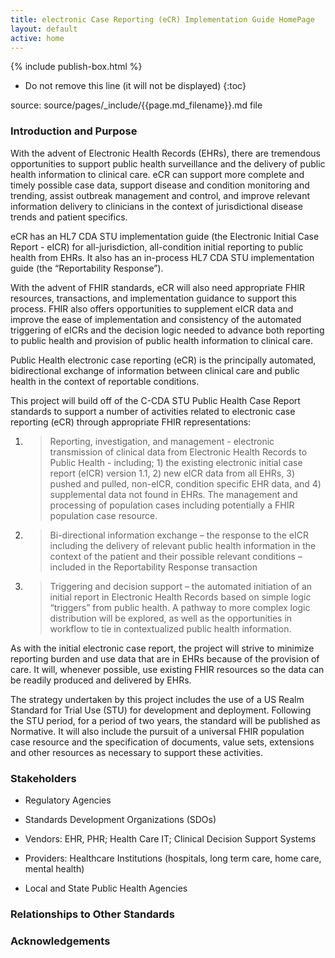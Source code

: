 ```yaml
---
title: electronic Case Reporting (eCR) Implementation Guide HomePage
layout: default
active: home
---
```


{% include publish-box.html %}

<!-- { :.no_toc } -->

<!-- TOC  the css styling for this is \pages\assets\css\project.css under 'markdown-toc'-->

* Do not remove this line (it will not be displayed)
{:toc}

<!-- end TOC -->

source: source/pages/\_include/{{page.md_filename}}.md  file

###  Introduction and Purpose


With the advent of Electronic Health Records (EHRs), there are tremendous opportunities to support public health surveillance and the
delivery of public health information to clinical care. eCR can support
more complete and timely possible case data, support disease and
condition monitoring and trending, assist outbreak management and
control, and improve relevant information delivery to clinicians in the
context of jurisdictional disease trends and patient specifics.

eCR has an HL7 CDA STU implementation guide (the Electronic Initial Case
Report - eICR) for all-jurisdiction, all-condition initial reporting to
public health from EHRs. It also has an in-process HL7 CDA STU
implementation guide (the “Reportability Response”).

With the advent of FHIR standards, eCR will also need appropriate FHIR
resources, transactions, and implementation guidance to support this
process. FHIR also offers opportunities to supplement eICR data and
improve the ease of implementation and consistency of the automated
triggering of eICRs and the decision logic needed to advance both
reporting to public health and provision of public health information to
clinical care.

Public Health electronic case reporting (eCR) is the principally
automated, bidirectional exchange of information between clinical care
and public health in the context of reportable conditions.

This project will build off of the C-CDA STU Public Health Case Report
standards to support a number of activities related to electronic case
reporting (eCR) through appropriate FHIR representations:

1.  > Reporting, investigation, and management - electronic transmission
    > of clinical data from Electronic Health Records to Public Health -
    > including; 1) the existing electronic initial case report (eICR)
    > version 1.1, 2) new eICR data from all EHRs, 3) pushed and pulled,
    > non-eICR, condition specific EHR data, and 4) supplemental data
    > not found in EHRs. The management and processing of population
    > cases including potentially a FHIR population case resource.

2.  > Bi-directional information exchange – the response to the eICR
    > including the delivery of relevant public health information in
    > the context of the patient and their possible relevant conditions
    > – included in the Reportability Response transaction

3.  > Triggering and decision support – the automated initiation of an
    > initial report in Electronic Health Records based on simple logic
    > “triggers” from public health. A pathway to more complex logic
    > distribution will be explored, as well as the opportunities in
    > workflow to tie in contextualized public health information.

As with the initial electronic case report, the project will strive to
minimize reporting burden and use data that are in EHRs because of the
provision of care. It will, whenever possible, use existing FHIR
resources so the data can be readily produced and delivered by EHRs.

The strategy undertaken by this project includes the use of a US Realm
Standard for Trial Use (STU) for development and deployment. Following
the STU period, for a period of two years, the standard will be
published as Normative. It will also include the pursuit of a universal
FHIR population case resource and the specification of documents, value
sets, extensions and other resources as necessary to support these
activities.

### Stakeholders

  - Regulatory Agencies

  - Standards Development Organizations (SDOs)

  - Vendors: EHR, PHR; Health Care IT; Clinical Decision Support Systems

  - Providers: Healthcare Institutions (hospitals, long term care, home
    care, mental health)

  - Local and State Public Health Agencies

### Relationships to Other Standards

### Acknowledgements
